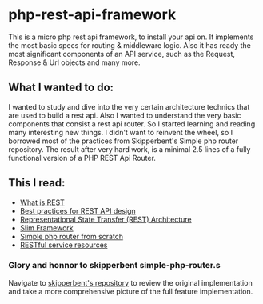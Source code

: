 # php-rest-api-framework
This is a micro php rest api framework, to install your api on.
It implements the most basic specs for routing & middleware logic.
Also it has ready the most significant components of an API service, such as the Request, Response & Url objects and many more.

## What I wanted to do:
I wanted to study and dive into the very certain architecture technics that are used to build a rest api. Also I wanted to understand the very basic components that consist a rest api router. So I started learning and reading many interesting new things. I didn't want to reinvent the wheel, so I borrowed most of the practices from Skipperbent's Simple php router repository. The result after very hard work, is a minimal 2.5 lines of a fully functional version of a PHP REST Api Router.

## This I read:
- [What is REST](https://restfulapi.net/)
- [Best practices for REST API design](https://stackoverflow.blog/2020/03/02/best-practices-for-rest-api-design/)
- [Representational State Transfer (REST) Architecture](https://www.service-architecture.com/articles/web-services/representational-state-transfer-rest.html)
- [Slim Framework](https://www.slimframework.com/docs/v4/)
- [Simple php router from scratch](https://github.com/skipperbent/simple-php-router)
- [RESTful service resources](https://www.ibm.com/docs/en/was/9.0.5?topic=applications-defining-resources-in-restful)

### Glory and honnor to **skipperbent simple-php-router**.s
Navigate to [skipperbent's repository](https://github.com/skipperbent/simple-php-router) to review the original implementation and take a more comprehensive picture of the full feature implementation.
